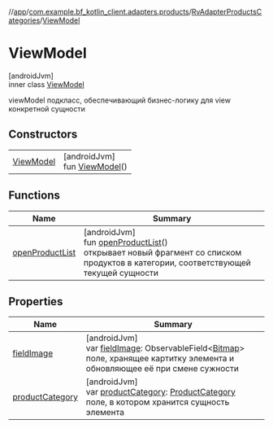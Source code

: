 //[app](../../../../index.md)/[com.example.bf_kotlin_client.adapters.products](../../index.md)/[RvAdapterProductsCategories](../index.md)/[ViewModel](index.md)

# ViewModel

[androidJvm]\
inner class [ViewModel](index.md)

viewModel подкласс, обеспечивающий бизнес-логику для view конкретной сущности

## Constructors

| | |
|---|---|
| [ViewModel](-view-model.md) | [androidJvm]<br>fun [ViewModel](-view-model.md)() |

## Functions

| Name | Summary |
|---|---|
| [openProductList](open-product-list.md) | [androidJvm]<br>fun [openProductList](open-product-list.md)()<br>открывает новый фрагмент со списком продуктов в категории, соответствующей текущей сущности |

## Properties

| Name | Summary |
|---|---|
| [fieldImage](field-image.md) | [androidJvm]<br>var [fieldImage](field-image.md): ObservableField&lt;[Bitmap](https://developer.android.com/reference/kotlin/android/graphics/Bitmap.html)&gt;<br>поле, хранящее картитку элемента и обновляющее её при смене сужности |
| [productCategory](product-category.md) | [androidJvm]<br>var [productCategory](product-category.md): [ProductCategory](../../../com.example.bf_kotlin_client.dtos.entities/-product-category/index.md)<br>поле, в котором хранится сущность элемента |
